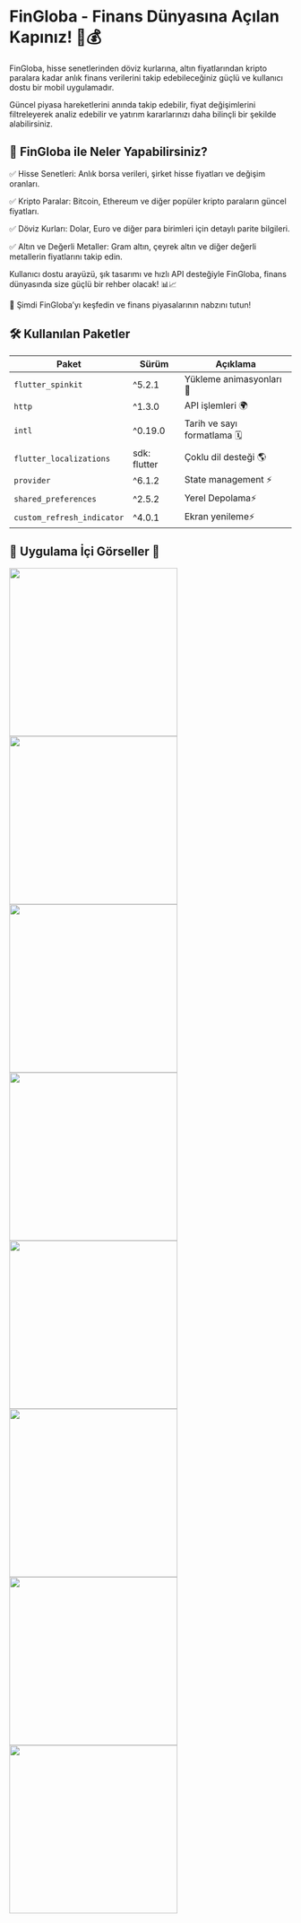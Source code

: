 # FinGloba - Finans Dünyasına Açılan Kapınız! 🚀💰

FinGloba, hisse senetlerinden döviz kurlarına, altın fiyatlarından kripto paralara kadar anlık finans verilerini takip edebileceğiniz güçlü ve kullanıcı dostu bir mobil uygulamadır.

Güncel piyasa hareketlerini anında takip edebilir, fiyat değişimlerini filtreleyerek analiz edebilir ve yatırım kararlarınızı daha bilinçli bir şekilde alabilirsiniz.

## 📌 FinGloba ile Neler Yapabilirsiniz?

✅ Hisse Senetleri: Anlık borsa verileri, şirket hisse fiyatları ve değişim oranları.

✅ Kripto Paralar: Bitcoin, Ethereum ve diğer popüler kripto paraların güncel fiyatları.

✅ Döviz Kurları: Dolar, Euro ve diğer para birimleri için detaylı parite bilgileri.

✅ Altın ve Değerli Metaller: Gram altın, çeyrek altın ve diğer değerli metallerin fiyatlarını takip edin.

Kullanıcı dostu arayüzü, şık tasarımı ve hızlı API desteğiyle FinGloba,
finans dünyasında size güçlü bir rehber olacak! 📊📈

🚀 Şimdi FinGloba’yı keşfedin ve finans piyasalarının nabzını tutun!


## 🛠️ Kullanılan Paketler

| Paket                   | Sürüm    | Açıklama                                |
|-------------------------|----------|------------------------------------------|
| `flutter_spinkit`     | ^5.2.1  | Yükleme animasyonları 🔄 |
| `http`         | ^1.3.0  | API işlemleri 🌍 |
| `intl`     | ^0.19.0  | Tarih ve sayı formatlama 🗓 |
| `flutter_localizations`    | sdk: flutter | Çoklu dil desteği 🌎 |
| `provider`       | ^6.1.2  | State management ⚡|
| `shared_preferences`       | ^2.5.2  | Yerel Depolama⚡|
| `custom_refresh_indicator`       | ^4.0.1  | Ekran yenileme⚡|


## 📱 Uygulama İçi Görseller 📱


<img src="assets/screenshoot/1.png" width="300">
<img src="assets/screenshoot/2.png" width="300">
<img src="assets/screenshoot/3.png" width="300">
<img src="assets/screenshoot/4.png" width="300">
<img src="assets/screenshoot/5.png" width="300">
<img src="assets/screenshoot/6.png" width="300">
<img src="assets/screenshoot/7.png" width="300">
<img src="assets/screenshoot/8.png" width="300">